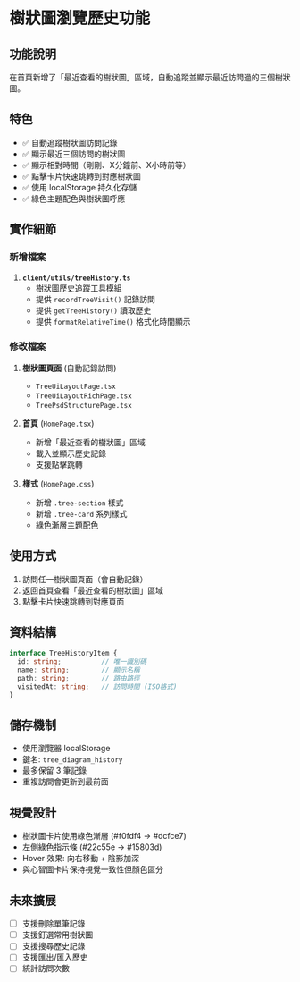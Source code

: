 # 樹狀圖瀏覽歷史功能

## 功能說明

在首頁新增了「最近查看的樹狀圖」區域，自動追蹤並顯示最近訪問過的三個樹狀圖。

## 特色

- ✅ 自動追蹤樹狀圖訪問記錄
- ✅ 顯示最近三個訪問的樹狀圖
- ✅ 顯示相對時間（剛剛、X分鐘前、X小時前等）
- ✅ 點擊卡片快速跳轉到對應樹狀圖
- ✅ 使用 localStorage 持久化存儲
- ✅ 綠色主題配色與樹狀圖呼應

## 實作細節

### 新增檔案

1. **`client/utils/treeHistory.ts`**
   - 樹狀圖歷史追蹤工具模組
   - 提供 `recordTreeVisit()` 記錄訪問
   - 提供 `getTreeHistory()` 讀取歷史
   - 提供 `formatRelativeTime()` 格式化時間顯示

### 修改檔案

1. **樹狀圖頁面** (自動記錄訪問)
   - `TreeUiLayoutPage.tsx`
   - `TreeUiLayoutRichPage.tsx`
   - `TreePsdStructurePage.tsx`

2. **首頁** (`HomePage.tsx`)
   - 新增「最近查看的樹狀圖」區域
   - 載入並顯示歷史記錄
   - 支援點擊跳轉

3. **樣式** (`HomePage.css`)
   - 新增 `.tree-section` 樣式
   - 新增 `.tree-card` 系列樣式
   - 綠色漸層主題配色

## 使用方式

1. 訪問任一樹狀圖頁面（會自動記錄）
2. 返回首頁查看「最近查看的樹狀圖」區域
3. 點擊卡片快速跳轉到對應頁面

## 資料結構

```typescript
interface TreeHistoryItem {
  id: string;          // 唯一識別碼
  name: string;        // 顯示名稱
  path: string;        // 路由路徑
  visitedAt: string;   // 訪問時間 (ISO格式)
}
```

## 儲存機制

- 使用瀏覽器 localStorage
- 鍵名: `tree_diagram_history`
- 最多保留 3 筆記錄
- 重複訪問會更新到最前面

## 視覺設計

- 樹狀圖卡片使用綠色漸層 (#f0fdf4 → #dcfce7)
- 左側綠色指示條 (#22c55e → #15803d)
- Hover 效果: 向右移動 + 陰影加深
- 與心智圖卡片保持視覺一致性但顏色區分

## 未來擴展

- [ ] 支援刪除單筆記錄
- [ ] 支援釘選常用樹狀圖
- [ ] 支援搜尋歷史記錄
- [ ] 支援匯出/匯入歷史
- [ ] 統計訪問次數

